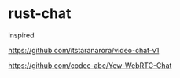 # rust-chat
inspired

https://github.com/itstaranarora/video-chat-v1

https://github.com/codec-abc/Yew-WebRTC-Chat
